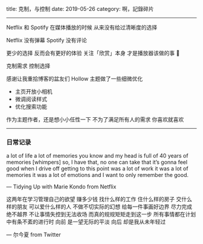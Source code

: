 title: 克制，与控制
date: 2019-05-26
category: 啊，記錄碎片

---

Netflix 和 Spotify
在媒体播放的时候 从来没有给过清晰度的选择

Netflix 没有弹幕
Spotify 没有评论

<!-- more -->

更少的选择 反而会有更好的体验
关注「欣赏」本身 才是播放器该做的事 🤔

克制需求
控制选择

感谢让我重拾博客的盆友们
Hollow 主题做了一些细微优化
- 主页开放小相机
- 微调阅读样式
- 优化搜索功能

作为主题作者，还是想小小任性一下
不为了满足所有人的需求
你喜欢就喜欢

---

### 日常记录

> 
a lot of life
a lot of memories
you know
and my head is full of 40 years of memories
[whimpers]
so, I have that, no one can take that
it’s gonna feel good when I drive off
getting to this point was a lot of work
it was a lot of memories
it was a lot of emotions
and I want to only remember the good.

— Tidying Up with Marie Kondo <Sparking Joy After a Loss> from Netflix

> 
这两年在学习管理自己的欲望 赚多少钱 找什么样的工作
住什么样的房子 交什么样的朋友
可以爱什么样的人
不做不切实际的幻想
给每一件事画好边界 尽力完成 绝不越界
不让事情失控到无法收场
而真的规规矩矩走到这一步
所有事情都在计划中有条不紊的进行时
向前 是一望无际的平淡
向后 却是我从未年轻过

— 尔今夏 from Twitter
